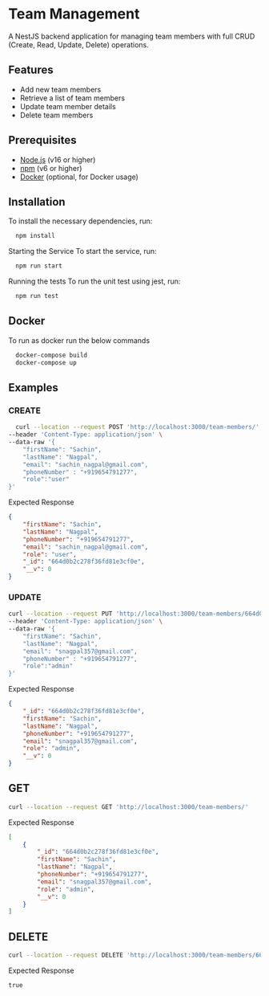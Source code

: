 # Team Management

A NestJS backend application for managing team members with full CRUD (Create, Read, Update, Delete) operations.

## Features

- Add new team members
- Retrieve a list of team members
- Update team member details
- Delete team members

## Prerequisites

- [Node.js](https://nodejs.org/en/download/) (v16 or higher)
- [npm](https://www.npmjs.com/get-npm) (v6 or higher)
- [Docker](https://www.docker.com/get-started) (optional, for Docker usage)

## Installation

To install the necessary dependencies, run:
```bash
  npm install
```

Starting the Service
To start the service, run:
```bash
  npm run start
```

Running the tests
To run the unit test using jest, run:
```bash
  npm run test
```

## Docker

To run as docker run the below commands 

```bash
  docker-compose build
  docker-compose up
```


## Examples

### CREATE

```bash
  curl --location --request POST 'http://localhost:3000/team-members/' \
--header 'Content-Type: application/json' \
--data-raw '{
    "firstName": "Sachin",
    "lastName": "Nagpal",
    "email": "sachin_nagpal@gmail.com",
    "phoneNumber" : "+919654791277",
    "role":"user"
}'
```

Expected Response

```json
{
    "firstName": "Sachin",
    "lastName": "Nagpal",
    "phoneNumber": "+919654791277",
    "email": "sachin_nagpal@gmail.com",
    "role": "user",
    "_id": "664d0b2c278f36fd81e3cf0e",
    "__v": 0
}
```

### UPDATE

```bash
curl --location --request PUT 'http://localhost:3000/team-members/664d0b2c278f36fd81e3cf0e' \
--header 'Content-Type: application/json' \
--data-raw '{
    "firstName": "Sachin",
    "lastName": "Nagpal",
    "email": "snagpal357@gmail.com",
    "phoneNumber" : "+919654791277",
    "role":"admin"
}'
```
Expected Response

```json
{
    "_id": "664d0b2c278f36fd81e3cf0e",
    "firstName": "Sachin",
    "lastName": "Nagpal",
    "phoneNumber": "+919654791277",
    "email": "snagpal357@gmail.com",
    "role": "admin",
    "__v": 0
}
```

## GET 

```bash
curl --location --request GET 'http://localhost:3000/team-members/'
```
Expected Response

```json
[
    {
        "_id": "664d0b2c278f36fd81e3cf0e",
        "firstName": "Sachin",
        "lastName": "Nagpal",
        "phoneNumber": "+919654791277",
        "email": "snagpal357@gmail.com",
        "role": "admin",
        "__v": 0
    }
]
```

## DELETE

```bash
curl --location --request DELETE 'http://localhost:3000/team-members/664d0b2c278f36fd81e3cf0e'
```
Expected Response

```true```
